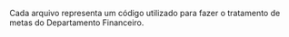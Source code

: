  Cada arquivo representa um código utilizado para fazer o tratamento de metas do Departamento Financeiro.
